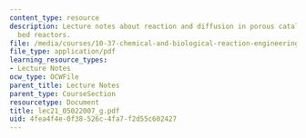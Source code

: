 ```yaml
---
content_type: resource
description: Lecture notes about reaction and diffusion in porous catalysts. Packed
  bed reactors.
file: /media/courses/10-37-chemical-and-biological-reaction-engineering-spring-2007/4fea4f4e0f38526c4fa7f2d55c602427_lec21_05022007_g.pdf
file_type: application/pdf
learning_resource_types:
- Lecture Notes
ocw_type: OCWFile
parent_title: Lecture Notes
parent_type: CourseSection
resourcetype: Document
title: lec21_05022007_g.pdf
uid: 4fea4f4e-0f38-526c-4fa7-f2d55c602427
---
```

